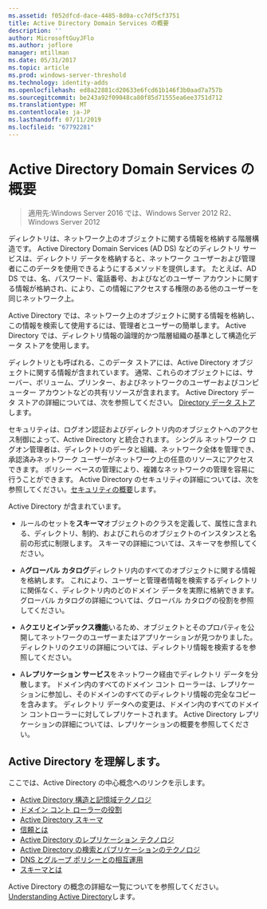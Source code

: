 ```yaml
---
ms.assetid: f052dfcd-dace-4485-8d0a-cc7df5cf3751
title: Active Directory Domain Services の概要
description: ''
author: MicrosoftGuyJFlo
ms.author: joflore
manager: mtillman
ms.date: 05/31/2017
ms.topic: article
ms.prod: windows-server-threshold
ms.technology: identity-adds
ms.openlocfilehash: ed8a22881cd20633e6fcd61b146f3b0aad7a757b
ms.sourcegitcommit: be243a92f09048ca80f85d71555ea6ee3751d712
ms.translationtype: MT
ms.contentlocale: ja-JP
ms.lasthandoff: 07/11/2019
ms.locfileid: "67792281"
---
```

# <a name="active-directory-domain-services-overview"></a>Active Directory Domain Services の概要

>適用先:Windows Server 2016 では、Windows Server 2012 R2、Windows Server 2012


ディレクトリは、ネットワーク上のオブジェクトに関する情報を格納する階層構造です。 Active Directory Domain Services (AD DS) などのディレクトリ サービスは、ディレクトリ データを格納すると、ネットワーク ユーザーおよび管理者にこのデータを使用できるようにするメソッドを提供します。 たとえば、AD DS では、名、パスワード、電話番号、およびなどのユーザー アカウントに関する情報が格納され、により、この情報にアクセスする権限のある他のユーザーを同じネットワーク上。

Active Directory では、ネットワーク上のオブジェクトに関する情報を格納し、この情報を検索して使用するには、管理者とユーザーの簡単します。 Active Directory では、ディレクトリ情報の論理的かつ階層組織の基準として構造化データ ストアを使用します。

ディレクトリとも呼ばれる、このデータ ストアには、Active Directory オブジェクトに関する情報が含まれています。 通常、これらのオブジェクトには、サーバー、ボリューム、プリンター、およびネットワークのユーザーおよびコンピューター アカウントなどの共有リソースが含まれます。 Active Directory データ ストアの詳細については、次を参照してください。 [Directory データ ストア](https://technet.microsoft.com/library/cc736627(v=ws.10).aspx)します。

セキュリティは、ログオン認証およびディレクトリ内のオブジェクトへのアクセス制御によって、Active Directory と統合されます。 シングル ネットワーク ログオン管理者は、ディレクトリのデータと組織、ネットワーク全体を管理でき、承認済みネットワーク ユーザーがネットワーク上の任意のリソースにアクセスできます。 ポリシー ベースの管理により、複雑なネットワークの管理を容易に行うことができます。 Active Directory のセキュリティの詳細については、次を参照してください。[セキュリティの概要](../../plan/security-best-practices/best-practices-for-securing-active-directory.md)します。

Active Directory が含まれています。
* ルールのセットを**スキーマ**オブジェクトのクラスを定義して、属性に含まれる、ディレクトリ、制約、およびこれらのオブジェクトのインスタンスと名前の形式に制限します。 スキーマの詳細については、スキーマを参照してください。


* A**グローバル カタログ**ディレクトリ内のすべてのオブジェクトに関する情報を格納します。 これにより、ユーザーと管理者情報を検索するディレクトリに関係なく、ディレクトリ内のどのドメイン データを実際に格納できます。 グローバル カタログの詳細については、グローバル カタログの役割を参照してください。


* A**クエリとインデックス機能**いるため、オブジェクトとそのプロパティを公開してネットワークのユーザーまたはアプリケーションが見つかりました。 ディレクトリのクエリの詳細については、ディレクトリ情報を検索するを参照してください。


* A**レプリケーション サービス**をネットワーク経由でディレクトリ データを分散します。 ドメイン内のすべてのドメイン コント ローラーは、レプリケーションに参加し、そのドメインのすべてのディレクトリ情報の完全なコピーを含みます。 ディレクトリ データへの変更は、ドメイン内のすべてのドメイン コントローラーに対してレプリケートされます。 Active Directory レプリケーションの詳細については、レプリケーションの概要を参照してください。

## <a name="understanding-active-directory"></a>Active Directory を理解します。
 ここでは、Active Directory の中心概念へのリンクを示します。
 
* [Active Directory 構造と記憶域テクノロジ](https://technet.microsoft.com/library/cc759186(v=ws.10).aspx)
* [ドメイン コント ローラーの役割](https://technet.microsoft.com/library/cc786438(v=ws.10).aspx) 
* [Active Directory スキーマ](https://docs.microsoft.com/previous-versions/windows/it-pro/windows-server-2008-R2-and-2008/cc771796(v=ws.10))
* [信頼とは](https://docs.microsoft.com/previous-versions/windows/it-pro/windows-server-2008-R2-and-2008/cc771568(v=ws.10)) 
* [Active Directory のレプリケーション テクノロジ](https://technet.microsoft.com/library/cc786438(v=ws.10).aspx) 
* [Active Directory の検索とパブリケーションのテクノロジ](https://technet.microsoft.com/library/cc775686(v=ws.10).aspx) 
* [DNS とグループ ポリシーとの相互運用](https://docs.microsoft.com/previous-versions/windows/it-pro/windows-server-2008-R2-and-2008/dd197486(v=ws.10))
* [スキーマとは](https://technet.microsoft.com/library/cc759402(v=ws.10).aspx) 

Active Directory の概念の詳細な一覧についてを参照してください。 [Understanding Active Directory](https://technet.microsoft.com/library/cc781408(v=ws.10).aspx)します。 


